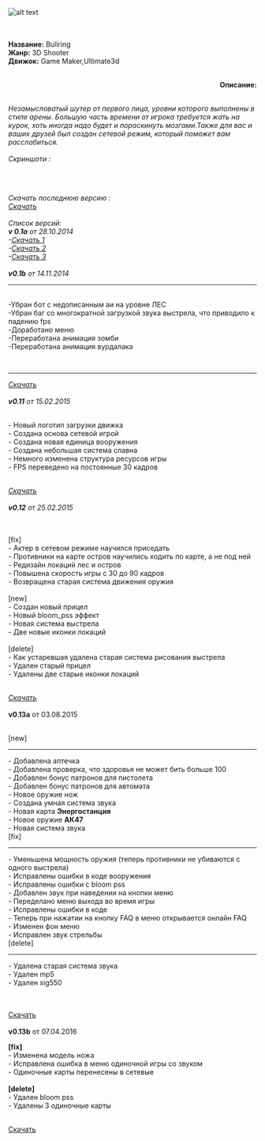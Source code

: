 ![alt text](http://gamemaker.ucoz.com/_fr/6/s4736766.jpg)

<p><br /><br /><strong>Название:</strong>&nbsp;Bullring<br /><strong>Жанр:</strong>&nbsp;3D Shooter<br /><strong>Движок:</strong>&nbsp;Game Maker,Ultimate3d<br /><br /></p>
<div align="right"><strong>Описание:</strong></div>
<p><br /><em>Незамысловатый шутер от первого лица, уровни которого выполнены в стиле арены. Большую часть времени от игрока требуется жать на курок, хоть иногда надо будет и пораскинуть мозгами.Также для вас и ваших друзей был создан сетевой режим, который поможет вам расслабиться.</em><br /><br /><em>Скриншоти :</em></p>
<div align="justify"><a class="link" title="http://radikal.ru/fp/30a51244c95b46e28c719979fbb673c9" href="http://gamemaker.ucoz.com/go?http://radikal.ru/fp/30a51244c95b46e28c719979fbb673c9" target="_blank" rel="nofollow noopener"><img src="http://s018.radikal.ru/i519/1502/c0/d5b6166a671dt.jpg" alt="" border="0" /></a><br /><a class="link" title="http://radikal.ru/fp/173ae66d457f482c84777489a2c90e48" href="http://gamemaker.ucoz.com/go?http://radikal.ru/fp/173ae66d457f482c84777489a2c90e48" target="_blank" rel="nofollow noopener"><img src="http://s017.radikal.ru/i440/1502/f5/5db27fe932d1t.jpg" alt="" border="0" /></a><br /><a class="link" title="http://radikal.ru/fp/3b933aff9a21449a987ec326a67ddac1" href="http://gamemaker.ucoz.com/go?http://radikal.ru/fp/3b933aff9a21449a987ec326a67ddac1" target="_blank" rel="nofollow noopener"><img src="http://s015.radikal.ru/i332/1502/8e/59ed92cea2c3t.jpg" alt="" border="0" /></a></div>
<p><br /><br /><em>Скачать последнюю версию :<br /><a class="link" title="https://drive.google.com/file/d/0B22jaXx1KhWiZ0g5amh6Y3NfeGs/view" href="http://gamemaker.ucoz.com/go?https://drive.google.com/file/d/0B22jaXx1KhWiZ0g5amh6Y3NfeGs/view" target="_blank" rel="nofollow noopener">Скачать</a><br /><br />Список версий:<br /><strong>v 0.1a</strong>&nbsp;от 28.10.2014<br />-<a class="link" title="http://sttt912.spaces.ru/files/?r=main%2Fview&amp;Li=-7584298&amp;Lii=53592433&amp;Link_id=669812&amp;Lt=1&amp;Read=53592433&amp;Sn=1&amp;sid=::sid::" href="http://gamemaker.ucoz.com/go?http://sttt912.spaces.ru/files/?r=main%2Fview&amp;Li=-7584298&amp;Lii=53592433&amp;Link_id=669812&amp;Lt=1&amp;Read=53592433&amp;Sn=1&amp;sid=::sid::" target="_blank" rel="nofollow noopener">Скачать 1</a><br />-<a class="link" title="http://adf.ly/u8Pmd" href="http://gamemaker.ucoz.com/go?http://adf.ly/u8Pmd" target="_blank" rel="nofollow noopener">Скачать 2</a><br />-<a class="link" title="http://adf.ly/u8PyN" href="http://gamemaker.ucoz.com/go?http://adf.ly/u8PyN" target="_blank" rel="nofollow noopener">Скачать 3</a><br /><br /><strong>v0.1b</strong>&nbsp;от 14.11.2014</em></p>
<hr />
<div id="uSpoilerLLXHwD" class="uSpoilerOpened">
<div class="uSpoilerText"><br />-Убран бот с недописанным аи на уровне ЛЕС<br />-Убран баг со многократной загрузкой звука выстрела, что приводило к падению fps<br />-Доработано меню<br />-Переработана анимация зомби<br />-Переработана анимация вурдалака</div>
</div>
<p><em>&nbsp;</em></p>
<hr />
<p><em><a class="link" title="https://yadi.sk/d/jBtzGLZwchSUY" href="http://gamemaker.ucoz.com/go?https://yadi.sk/d/jBtzGLZwchSUY" target="_blank" rel="nofollow noopener">Скачать</a><br /><br /><strong>v0.11</strong>&nbsp;от 15.02.2015<br /><br /></em></p>
<div id="uSpoiler_26erZ" class="uSpoilerOpened">
<div class="uSpoilerText">- Новый логотип загрузки движка<br />- Создана основа сетевой игрой<br />- Создана новая единица вооружения<br />- Создана небольшая система спавна<br />- Немного изменена структура ресурсов игры<br />- FPS переведено на постоянные 30 кадров</div>
</div>
<p><em><br /><a class="link" title="https://yadi.sk/d/hEMRn39_ege89" href="http://gamemaker.ucoz.com/go?https://yadi.sk/d/hEMRn39_ege89" target="_blank" rel="nofollow noopener">Скачать</a><br /><br /><strong>v0.12</strong>&nbsp;от 25.02.2015<br /><br /></em></p>
<div id="uSpoilerepSyLq" class="uSpoilerOpened">
<div class="uSpoilerButBl">&nbsp;</div>
<div class="uSpoilerText">[fix]</div>
<div class="uSpoilerText">- Актер в сетевом режиме научился приседать<br />- Противники на карте остров научились ходить по карте, а не под ней<br />- Редизайн локаций лес и остров<br />- Повышена скорость игры с 30 до 90 кадров<br />- Возвращена старая система движения оружия<br /><br />[new]</div>
<div class="uSpoilerText">- Создан новый прицел<br />- Новый bloom_pss эффект<br />- Новая система выстрела<br />- Две новые иконки локаций<br /><br />[delete]</div>
<div class="uSpoilerText">- Как устаревшая удалена старая система рисования выстрела<br />- Удален старый прицел<br />- Удалены две старые иконки локаций</div>
</div>
<p><em><br /><a class="link" title="https://yadi.sk/d/7FN-X4tFeriJb" href="http://gamemaker.ucoz.com/go?https://yadi.sk/d/7FN-X4tFeriJb" target="_blank" rel="nofollow noopener">Скачать</a></em><br /><br /><strong>v0.13a</strong>&nbsp;от 03.08.2015</p>
<div id="uSpoiler9TSu7U" class="uSpoilerOpened">
<div class="uSpoilerButBl">&nbsp;</div>
<div class="uSpoilerText">[new]<hr />- Добавлена аптечка<br />- Добавлена проверка, что здоровья не может бить больше 100<br />- Добавлен бонус патронов для пистолета<br />- Добавлен бонус патронов для автомата<br />- Новое оружие нож<br />- Создана умная система звука<br />- Новая карта&nbsp;<strong>Энергостанция</strong><br />- Новое оружие&nbsp;<strong>АК47</strong><br />- Новая система звука<br />[fix]<hr />- Уменьшена мощность оружия (теперь противники не убиваются с одного выстрела)<br />- Исправлены ошибки в коде вооружения<br />- Исправлены ошибки с bloom pss<br />- Добавлен звук при наведении на кнопки меню<br />- Переделано меню выхода во время игры<br />- Исправлены ошибки в коде<br />- Теперь при нажатии на кнопку FAQ в меню открывается онлайн FAQ<br />- Изменен фон меню<br />- Исправлен звук стрельбы<br />[delete]<hr />- Удалена старая система звука<br />- Удален mp5<br />- Удален sig550</div>
</div>
<p><br /><br /><a class="link" title="http://bullring.esy.es/download.html" href="http://gamemaker.ucoz.com/go?http://bullring.esy.es/download.html" target="_blank" rel="nofollow noopener">Скачать</a><br /><br /><strong>v0.13b</strong>&nbsp;от 07.04.2016</p>
<div id="uSpoileroN47h6" class="uSpoilerOpened">
<div class="uSpoilerText"><strong>[fix]</strong><br />- Изменена модель ножа<br />- Исправлена ошибка в меню одиночной игры со звуком<br />- Одиночные карты перенесены в сетевые<br /><br /><strong>[delete]</strong><br />- Удален bloom pss<br />- Удалены 3 одиночные карты</div>
</div>
<p><br /><a class="link" title="https://drive.google.com/file/d/0B22jaXx1KhWiZ0g5amh6Y3NfeGs/view" href="http://gamemaker.ucoz.com/go?https://drive.google.com/file/d/0B22jaXx1KhWiZ0g5amh6Y3NfeGs/view" target="_blank" rel="nofollow noopener">Скачать</a></p>
